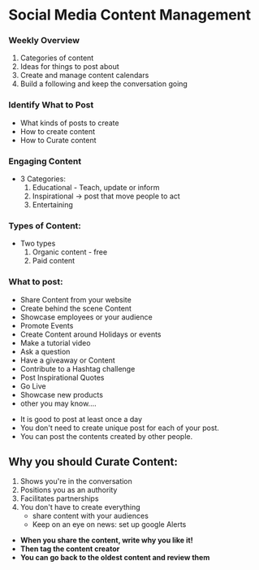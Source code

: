 # Social Media Content Management

### Weekly Overview

1. Categories of content
2. Ideas for things to post about
3. Create and manage content calendars
4. Build a following and keep the conversation going

### Identify What to Post

- What kinds of posts to create
- How to create content
- How to Curate content

### Engaging Content

- 3 Categories:
  1. Educational - Teach, update or inform
  2. Inspirational -> post that move people to act
  3. Entertaining

### Types of Content:

- Two types
  1. Organic content - free
  2. Paid content

### What to post:

- Share Content from your website
- Create behind the scene Content
- Showcase employees or your audience
- Promote Events
- Create Content around Holidays or events
- Make a tutorial video
- Ask a question
- Have a giveaway or Content
- Contribute to a Hashtag challenge
- Post Inspirational Quotes
- Go Live
- Showcase new products
- other you may know....

* It is good to post at least once a day
* You don't need to create unique post for each of your post.
* You can post the contents created by other people.

## Why you should Curate Content:

1. Shows you're in the conversation
2. Positions you as an authority
3. Facilitates partnerships
4. You don't have to create everything
   - share content with your audiences
   - Keep on an eye on news: set up google Alerts

- **When you share the content, write why you like it!**
- **Then tag the content creator**
- **You can go back to the oldest content and review them**
